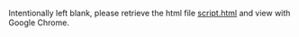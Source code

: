 Intentionally left blank, please retrieve the html file  [script.html](https://github.com/ZeroStack/datascientist/blob/master/script.html) and view with Google Chrome.


